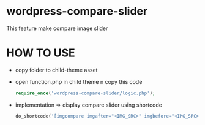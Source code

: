 # wordpress-compare-slider
This feature make compare image slider


# HOW TO USE
- copy folder to child-theme asset

- open function.php in child theme n copy this code
    ```php
    require_once('wordpress-compare-slider/logic.php');
    ```
- implementation => display compare slider using shortcode 
    ```php
    do_shortcode('[imgcompare imgafter="<IMG_SRC>" imgbefore="<IMG_SRC>"]'); or [imgcompare imgafter="<IMG_SRC>" imgbefore="<IMG_SRC>"]
    ```